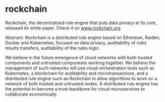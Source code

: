 # rockchain

Rockchain, the decentralized rule engine that puts data privacy at its core, released its white paper. Check it on www.rockchain.org

Abstract:
Rockchain is a distributed rule engine based on Ethereum, Raiden, Docker and Kubernetes, focused on data privacy, auditability of rules results transfers, auditability of the rules logic.

We believe in the future emergence of cloud networks with both trusted components and untrusted components working together. We believe the management of such networks will use cloud orchestration tools such as Kubernetes, a blockchain for auditability and microtransactions, and a distributed rule engine such as Rockchain to allow algorithms to work on a network of both trusted and untrusted nodes. A distributed rule engine has the potential to become a trust-backbone for cloud microservices to collaborate economically.
